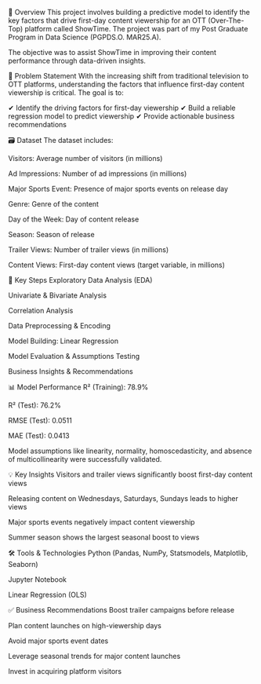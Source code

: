 📄 Overview
This project involves building a predictive model to identify the key factors that drive first-day content viewership for an OTT (Over-The-Top) platform called ShowTime. The project was part of my Post Graduate Program in Data Science (PGPDS.O. MAR25.A).

The objective was to assist ShowTime in improving their content performance through data-driven insights.

🎯 Problem Statement
With the increasing shift from traditional television to OTT platforms, understanding the factors that influence first-day content viewership is critical. The goal is to:

✔ Identify the driving factors for first-day viewership
✔ Build a reliable regression model to predict viewership
✔ Provide actionable business recommendations

🗃 Dataset
The dataset includes:

Visitors: Average number of visitors (in millions)

Ad Impressions: Number of ad impressions (in millions)

Major Sports Event: Presence of major sports events on release day

Genre: Genre of the content

Day of the Week: Day of content release

Season: Season of release

Trailer Views: Number of trailer views (in millions)

Content Views: First-day content views (target variable, in millions)

🔧 Key Steps
Exploratory Data Analysis (EDA)

Univariate & Bivariate Analysis

Correlation Analysis

Data Preprocessing & Encoding

Model Building: Linear Regression

Model Evaluation & Assumptions Testing

Business Insights & Recommendations

📊 Model Performance
R² (Training): 78.9%

R² (Test): 76.2%

RMSE (Test): 0.0511

MAE (Test): 0.0413

Model assumptions like linearity, normality, homoscedasticity, and absence of multicollinearity were successfully validated.

💡 Key Insights
Visitors and trailer views significantly boost first-day content views

Releasing content on Wednesdays, Saturdays, Sundays leads to higher views

Major sports events negatively impact content viewership

Summer season shows the largest seasonal boost to views

🛠 Tools & Technologies
Python (Pandas, NumPy, Statsmodels, Matplotlib, Seaborn)

Jupyter Notebook

Linear Regression (OLS)

✅ Business Recommendations
Boost trailer campaigns before release

Plan content launches on high-viewership days

Avoid major sports event dates

Leverage seasonal trends for major content launches

Invest in acquiring platform visitors
